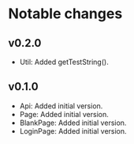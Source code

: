 # Notable changes

## v0.2.0

* Util: Added getTestString().

## v0.1.0

* Api: Added initial version.
* Page: Added initial version.
* BlankPage: Added initial version.
* LoginPage: Added initial version.
